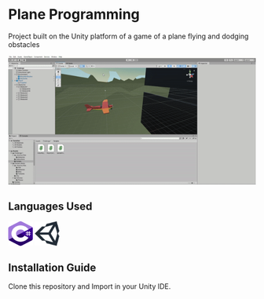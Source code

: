 # Plane Programming
Project built on the Unity platform of a game of a plane flying and dodging obstacles

![Video of the Gameplay](Assets/Images/GIF's/gameplay.gif)

## Languages Used
<div>
  <img src="./Assets/Images/c-sharp.svg" width="50" height="50">
  <img src="./Assets/Images/unity.svg" width="50" height="50">
</div>

## Installation Guide
Clone this repository and Import in your Unity IDE.
